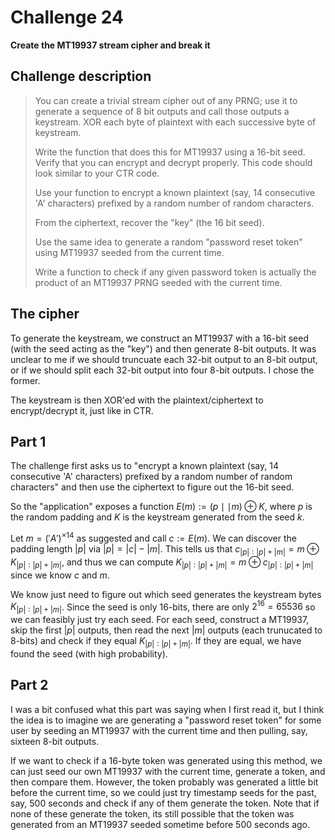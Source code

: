 # Challenge 24

**Create the MT19937 stream cipher and break it**

## Challenge description

> You can create a trivial stream cipher out of any PRNG; use it to generate a sequence of 8 bit outputs and call those outputs a keystream. XOR each byte of plaintext with each successive byte of keystream.
> 
> Write the function that does this for MT19937 using a 16-bit seed. Verify that you can encrypt and decrypt properly. This code should look similar to your CTR code.
> 
> Use your function to encrypt a known plaintext (say, 14 consecutive 'A' characters) prefixed by a random number of random characters.
> 
> From the ciphertext, recover the "key" (the 16 bit seed).
> 
> Use the same idea to generate a random "password reset token" using MT19937 seeded from the current time.
> 
> Write a function to check if any given password token is actually the product of an MT19937 PRNG seeded with the current time.

## The cipher

To generate the keystream, we construct an MT19937 with a 16-bit seed (with the seed acting as the "key") and then generate 8-bit outputs. It was unclear to me if we should truncuate each 32-bit output to an 8-bit output, or if we should split each 32-bit output into four 8-bit outputs. I chose the former.

The keystream is then XOR'ed with the plaintext/ciphertext to encrypt/decrypt it, just like in CTR.

## Part 1

The challenge first asks us to "encrypt a known plaintext (say, 14 consecutive 'A' characters) prefixed by a random number of random characters" and then use the ciphertext to figure out the 16-bit seed.

So the "application" exposes a function $E(m) := (p \mid\mid m) \oplus K$, where $p$ is the random padding and $K$ is the keystream generated from the seed $k$.

Let $m = ('A')^{\times 14}$ as suggested and call $c := E(m)$. We can discover the padding length $|p|$ via $|p| = |c| - |m|$. This tells us that $c_{|p|:|p|+|m|} = m \oplus K_{|p|:|p|+|m|}$, and thus we can compute $K_{|p|:|p|+|m|} = m \oplus c_{|p|:|p|+|m|}$ since we know $c$ and $m$.

We know just need to figure out which seed generates the keystream bytes $K_{|p|:|p|+|m|}$. Since the seed is only 16-bits, there are only $2^{16} = 65536$ so we can feasibly just try each seed. For each seed, construct a MT19937, skip the first $|p|$ outputs, then read the next $|m|$ outputs (each trunucated to 8-bits) and check if they equal $K_{|p|:|p|+|m|}$. If they are equal, we have found the seed (with high probability).

## Part 2

I was a bit confused what this part was saying when I first read it, but I think the idea is to imagine we are generating a "password reset token" for some user by seeding an MT19937 with the current time and then pulling, say, sixteen 8-bit outputs.

If we want to check if a 16-byte token was generated using this method, we can just seed our own MT19937 with the current time, generate a token, and then compare them. However, the token probably was generated a little bit before the current time, so we could just try timestamp seeds for the past, say, 500 seconds and check if any of them generate the token. Note that if none of these generate the token, its still possible that the token was generated from an MT19937 seeded sometime before 500 seconds ago.
